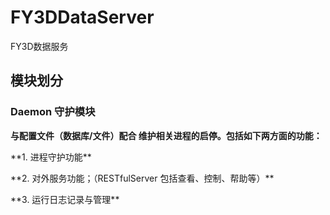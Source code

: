 # FY3DDataServer
FY3D数据服务

## 模块划分
### Daemon 守护模块
**与配置文件（数据库/文件）配合 维护相关进程的启停。包括如下两方面的功能：**
<p>**1. 进程守护功能**
<p>**2. 对外服务功能；（RESTfulServer 包括查看、控制、帮助等）**
<p>**3. 运行日志记录与管理**


